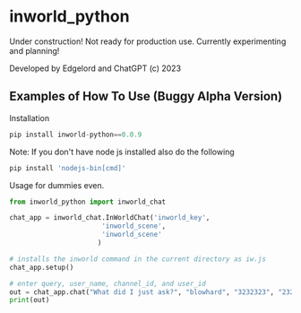 # inworld_python

Under construction! Not ready for production use. Currently experimenting and planning!

Developed by Edgelord and ChatGPT (c) 2023

## Examples of How To Use (Buggy Alpha Version)

Installation
```python
pip install inworld-python==0.0.9
```
Note: If you don't have node js installed also do the following
```python
pip install 'nodejs-bin[cmd]'
```

Usage for dummies even.

```python
from inworld_python import inworld_chat

chat_app = inworld_chat.InWorldChat('inworld_key', 
                       'inworld_scene', 
                       'inworld_scene'
                      )

# installs the inworld command in the current directory as iw.js
chat_app.setup()

# enter query, user_name, channel_id, and user_id
out = chat_app.chat("What did I just ask?", "blowhard", "3232323", "23232323")
print(out)


```
